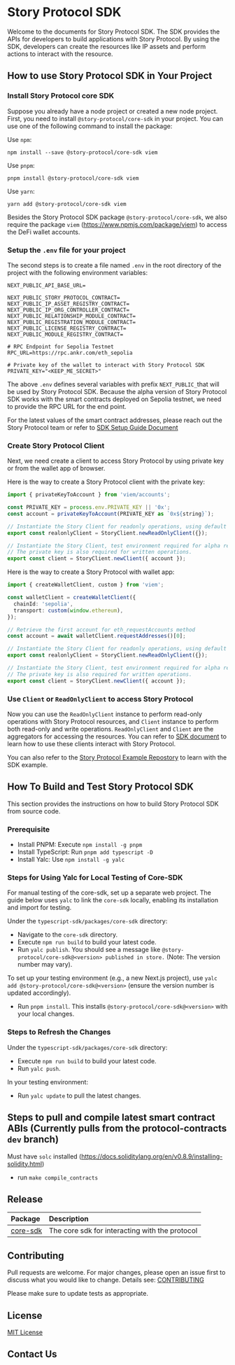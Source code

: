 # Story Protocol SDK

Welcome to the documents for Story Protocol SDK. The SDK provides the APIs for developers to build applications with Story Protocol. By using the SDK, developers can create the resources like IP assets and perform actions to interact with the resource.

## How to use Story Protocol SDK in Your Project

### Install Story Protocol core SDK

Suppose you already have a node project or created a new node project. First, you need to install `@story-protocol/core-sdk` in your project. You can use one of the following command to install the package:

Use `npm`:

```
npm install --save @story-protocol/core-sdk viem
```

Use `pnpm`:

```
pnpm install @story-protocol/core-sdk viem
```

Use `yarn`:

```
yarn add @story-protocol/core-sdk viem
```

Besides the Story Protocol SDK package `@story-protocol/core-sdk`, we also require the package `viem` (https://www.npmjs.com/package/viem) to access the DeFi wallet accounts.

### Setup the `.env` file for your project

The second steps is to create a file named `.env` in the root directory of the project with the following environment variables:

```
NEXT_PUBLIC_API_BASE_URL=

NEXT_PUBLIC_STORY_PROTOCOL_CONTRACT=
NEXT_PUBLIC_IP_ASSET_REGISTRY_CONTRACT=
NEXT_PUBLIC_IP_ORG_CONTROLLER_CONTRACT=
NEXT_PUBLIC_RELATIONSHIP_MODULE_CONTRACT=
NEXT_PUBLIC_REGISTRATION_MODULE_CONTRACT=
NEXT_PUBLIC_LICENSE_REGISTRY_CONTRACT=
NEXT_PUBLIC_MODULE_REGISTRY_CONTRACT=

# RPC Endpoint for Sepolia Testnet
RPC_URL=https://rpc.ankr.com/eth_sepolia

# Private key of the wallet to interact with Story Protocol SDK
PRIVATE_KEY="<KEEP_ME_SECRET>"
```

The above `.env` defines several variables with prefix `NEXT_PUBLIC_`that will be used by Story Protocol SDK. Because the alpha version of Story Protocol SDK works with the smart contracts deployed on Sepolia testnet, we need to provide the RPC URL for the end point.

For the latest values of the smart contract addresses, please reach out the Story Protocol team or refer to [SDK Setup Guide Document](https://docs.storyprotocol.xyz/docs/setup)

### Create Story Protocol Client

Next, we need create a client to access Story Protocol by using private key or from the wallet app of browser.

Here is the way to create a Story Protocol client with the private key:

```typescript
import { privateKeyToAccount } from 'viem/accounts';

const PRIVATE_KEY = process.env.PRIVATE_KEY || '0x';
const account = privateKeyToAccount(PRIVATE_KEY as `0x${string}`);

// Instantiate the Story Client for readonly operations, using default
export const realonlyClient = StoryClient.newReadOnlyClient({});

// Instantiate the Story Client, test environment required for alpha release.
// The private key is also required for written operations.
export const client = StoryClient.newClient({ account });
```

Here is the way to create a Story Protocol with wallet app:

```typescript
import { createWalletClient, custom } from 'viem';

const walletClient = createWalletClient({
  chainId: 'sepolia',
  transport: custom(window.ethereum),
});

// Retrieve the first account for eth_requestAccounts method
const account = await walletClient.requestAddresses()[0];

// Instantiate the Story Client for readonly operations, using default
export const realonlyClient = StoryClient.newReadOnlyClient({});

// Instantiate the Story Client, test environment required for alpha release.
// The private key is also required for written operations.
export const client = StoryClient.newClient({ account });
```

### Use `Client` or `ReadOnlyClient` to access Story Protocol

Now you can use the `ReadOnlyClient` instance to perform read-only operations with Story Protocol resources, and `Client` instance to perform both read-only and write operations. `ReadOnlyClient` and `Client` are the aggregators for accessing the resources. You can refer to [SDK document](https://docs.storyprotocol.xyz/docs/overview-1) to learn how to use these clients interact with Story Protocol.

You can also refer to the [Story Protocol Example Repostory](https://github.com/storyprotocol/my-story-protocol-example/) to learn with the SDK example.

## How To Build and Test Story Protocol SDK

This section provides the instructions on how to build Story Protocol SDK from source code.

### Prerequisite

- Install PNPM: Execute `npm install -g pnpm`
- Install TypeScript: Run `pnpm add typescript -D`
- Install Yalc: Use `npm install -g yalc`

### Steps for Using Yalc for Local Testing of Core-SDK

For manual testing of the core-sdk, set up a separate web project. The guide below uses `yalc` to link the `core-sdk` locally, enabling its installation and import for testing.

Under the `typescript-sdk/packages/core-sdk` directory:

- Navigate to the `core-sdk` directory.
- Execute `npm run build` to build your latest code.
- Run `yalc publish`. You should see a message like `@story-protocol/core-sdk@<version> published in store.` (Note: The version number may vary).

To set up your testing environment (e.g., a new Next.js project), use `yalc add @story-protocol/core-sdk@<version>` (ensure the version number is updated accordingly).

- Run `pnpm install`. This installs `@story-protocol/core-sdk@<version>` with your local changes.

### Steps to Refresh the Changes

Under the `typescript-sdk/packages/core-sdk` directory:

- Execute `npm run build` to build your latest code.
- Run `yalc push`.

In your testing environment:

- Run `yalc update` to pull the latest changes.

## Steps to pull and compile latest smart contract ABIs (Currently pulls from the protocol-contracts `dev` branch)

Must have `solc` installed (https://docs.soliditylang.org/en/v0.8.9/installing-solidity.html)

- run `make compile_contracts`

## Release

| Package                         | Description                                    |
| :------------------------------ | :--------------------------------------------- |
| [core-sdk](./packages/core-sdk) | The core sdk for interacting with the protocol |

## Contributing

Pull requests are welcome. For major changes, please open an issue first
to discuss what you would like to change. Details see: [CONTRIBUTING](/CONTRIBUTING.md)

Please make sure to update tests as appropriate.

## License

[MIT License](/LICENSE.md)

## Contact Us
